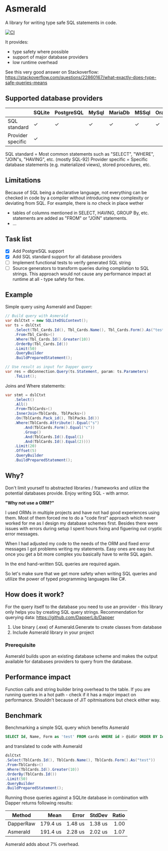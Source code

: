 ﻿# Asmerald
A library for writing type safe SQL statements in code.

[![CI](https://github.com/aschollwoeck/Amorphous/actions/workflows/ci.yml/badge.svg)](https://github.com/aschollwoeck/Amorphous/actions/workflows/ci.yml)

It provides:
- type safety where possible
- support of major database providers
- low runtime overhead

See this very good answer on Stackoverflow: https://stackoverflow.com/questions/22860167/what-exactly-does-type-safe-queries-means

## Supported database providers
|                   |    SQLite |  PostgreSQL |   MySql   |  MariaDb  | MSSql | Oracle  |
|------------       |---------  |--------   |--------   |--------  |------  |-------- |
| SQL standard      | ✓       |   ✓     |     ✓   |     ✓   |  ✓  |   ✓   |
| Provider specific | ✓       |        |         |        |    |      |

SQL standard = Most common statements such as "SELECT", "WHERE", "JOIN"s, "HAVING", etc. (mostly SQL-92)
Provider specific = Specific database statements (e.g. materialized views), stored procedures, etc.

## Limitations
Because of SQL being a declarative language, not everything can be checked in code by a compiler without introducing new complexity or deviating from SQL.
For example, there is *no* check in place wether 
- tables of columns mentioned in SELECT, HAVING, GROUP By, etc. statements are added as "FROM" or "JOIN" statements.
- ...

## Task list
- [x] Add PostgreSQL support
- [x] Add SQL standard support for all database providers
- [ ] Implement functional tests to verify generated SQL string
- [ ] Source generators to transform queries during compilation to SQL strings. This approach would not cause any performance impact at runtime at all - type safety for free.

## Example
Simple query using Asmerald and Dapper:
```C#
// Build query with Asmerald
var dslCtxt = new SQLiteDSLContext();
var ts = dslCtxt
    .Select(Tbl_Cards.Id(), Tbl_Cards.Name(), Tbl_Cards.Form().As("test"))
    .From<Tbl_Cards>()
    .Where(Tbl_Cards.Id().Greater(10))
    .OrderBy(Tbl_Cards.Id())
    .Limit(50)
    .QueryBuilder
    .BuildPreparedStatement();

// Use result as input for Dapper query
var res = dbConnection.Query(ts.Statement, param: ts.Parameters)
    .ToList();
```

Joins and Where statements:
```C#
var stmt = dslCtxt
    .Select()
    .All()
    .From<TblCards>()
    .InnerJoin<TblCards, TblPacks>()
    .On(TblCards.Pack_id(), TblPacks.Id())
    .Where(TblCards.Attribute().Equal("s")
        .And(TblCards.Form().Equal("c"))
        .Group()
        .And(TblCards.Id().Equal(1)
        .And(TblCards.Id().Equal(2))))
    .Limit(20)
    .Offset(5)
    .QueryBuilder
    .BuildPreparedStatement();
```

## Why?
Don't limit yourself to abstracted libraries / frameworks and utilize the potential databases provide.
Enjoy writing SQL - with armor.

**"Why not use a ORM?"**

I used ORMs in multiple projects and have not had good experiences using them.
Most of them forced me to do a "code first" approach which never worked for me as I design my database schemes first.
Besides there were issues with errors during setup I spent hours fixing and figuering out cryptic error messages.

When I had adjusted my code to the needs of the ORM and fixed error messages I got problems writing my statements.
Easy ones are easy but once you get a bit more complex you basically have to write SQL again.

In the end hand-written SQL queries are required again.

So let's make sure that we get more safety when writing SQL queries and utilize the power of typed programming languages like C#.


## How does it work?
For the query itself to the database you need to use an provider - this library only helps you by creating SQL query strings.
Recommendation for querying data: https://github.com/DapperLib/Dapper

1. Use binary (.exe) of Asmerald.Generate to create classes from database
2. Include Asmerald library in your project

### Prerequisite
Asmerald builds upon an existing database scheme and makes the output available for databases providers to query from the database.


## Performance impact
Function calls and string builder bring overhead to the table. 
If you are running queries in a hot path - check if it has a major impact on performance.
Shouldn't because of JIT opitmisations but check either way.

## Benchmark
Benchmarking a simple SQL query which benefits Asmerald
```SQL
SELECT Id, Name, Form as 'test' FROM cards WHERE id > @idGr ORDER BY Id LIMIT @limit
```
and translated to code with Asmerald
```C#
dslCtxt
.Select(TblCards.Id(), TblCards.Name(), TblCards.Form().As("test"))
.From<TblCards>()
.Where(TblCards.Id().Greater(10))
.OrderBy(TblCards.Id())
.Limit(50)
.QueryBuilder
.BuildPreparedStatement();
```
Running those queries against a SQLite database in combination with Dapper returns following results:

|      Method |     Mean |   Error |  StdDev | Ratio |
|------------ |---------:|--------:|--------:|------:|
| DapperRaw | 179.4 us | 1.48 us | 1.38 us |  1.00 |
| Asmerald | 191.4 us | 2.28 us | 2.02 us |  1.07 |

Asmerald adds about 7% overhead.
